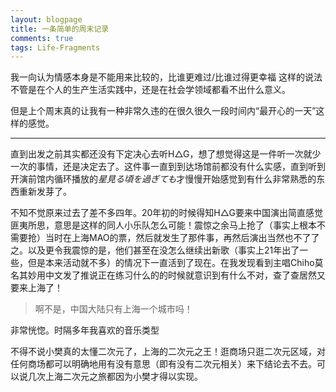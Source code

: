 ```yaml
---
layout: blogpage
title: 一条简单的周末记录
comments: true
tags: Life-Fragments
---
```


我一向认为情感本身是不能用来比较的，比谁更难过/比谁过得更幸福 这样的说法不管是在个人的生产生活实践中，还是在社会学领域都看不出什么意义。

但是上个周末真的让我有一种非常久违的在很久很久一段时间内“最开心的一天”这样的感觉。

---

直到出发之前其实都还没有下定决心去听H△G，想了想觉得这是一件听一次就少一次的事情，还是决定去了。这件事一直到到达场馆前都没有什么实感，直到听到开演前馆内循环播放的*星見る頃を過ぎても*才慢慢开始感觉到有什么非常熟悉的东西重新发芽了。 

不知不觉原来过去了差不多四年。20年初的时候得知H△G要来中国演出简直感觉匪夷所思，意思是这样的同人小乐队怎么可能！震惊之余马上抢了（事实上根本不需要抢）当时在上海MAO的票，然后就发生了那件事，再然后演出当然也不了了之。以及更令我震惊的是，他们甚至在没怎么继续出新歌（事实上21年出了一些，但是本来活动就不多）的情况下一直活到了现在。在我发现看到主唱Chiho莫名其妙用中文发了推说正在练习什么的的时候就意识到有什么不对，查了查居然又要来上海了！

> 啊不是，中国大陆只有上海一个城市吗！

非常恍惚。时隔多年我喜欢的音乐类型



不得不说小樊真的太懂二次元了，上海的二次元之王！逛商场只逛二次元区域，对任何商场都可以明确地用有没有意思（即有没有二次元相关）来下结论去不去。可以说几次上海二次元之旅都因为小樊才得以实现。



